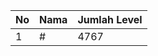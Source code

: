 | No | Nama            | Jumlah Level |
|----|-----------------|--------------|
| 1  | #    |    4767        |
